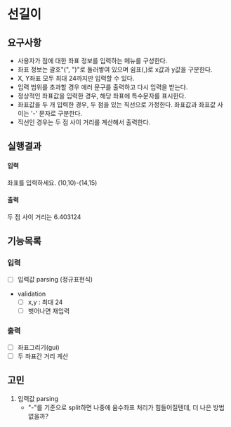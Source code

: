 # 선길이

## 요구사항
- 사용자가 점에 대한 좌표 정보를 입력하는 메뉴를 구성한다.
- 좌표 정보는 괄호"(", ")"로 둘러쌓여 있으며 쉼표(,)로 x값과 y값을 구분한다.
- X, Y좌표 모두 최대 24까지만 입력할 수 있다.
- 입력 범위를 초과할 경우 에러 문구를 출력하고 다시 입력을 받는다.
- 정상적인 좌표값을 입력한 경우, 해당 좌표에 특수문자를 표시한다.
- 좌표값을 두 개 입력한 경우, 두 점을 있는 직선으로 가정한다. 좌표값과 좌표값 사이는 '-' 문자로 구분한다.
- 직선인 경우는 두 점 사이 거리를 계산해서 출력한다.

## 실행결과
#### 입력
좌표를 입력하세요.
(10,10)-(14,15)
#### 출력
두 점 사이 거리는 6.403124

## 기능목록
### 입력
- [ ] 입력값 parsing (정규표현식)
- validation
    - [ ] x,y : 최대 24 
    - [ ] 벗어나면 재입력
### 출력
- [ ] 좌표그리기(gui)
- [ ] 두 좌표간 거리 계산

## 고민
1. 입력값 parsing
   - "-"를 기준으로 split하면 나중에 움수좌표 처리가 힘들어질텐데, 더 나은 방법 없을까?